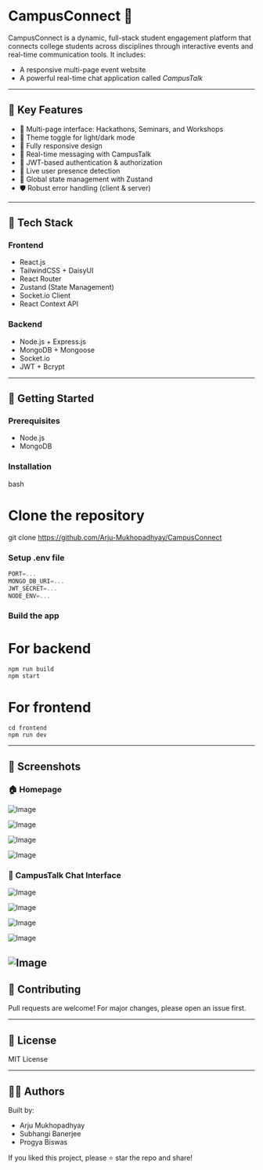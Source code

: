 # CampusConnect 🚀

CampusConnect is a dynamic, full-stack student engagement platform that connects college students across disciplines through interactive events and real-time communication tools. It includes:

* A responsive multi-page event website
* A powerful real-time chat application called *CampusTalk*

---

## 🌟 Key Features

* 🎯 Multi-page interface: Hackathons, Seminars, and Workshops
* 🌙 Theme toggle for light/dark mode
* 📱 Fully responsive design
* 💬 Real-time messaging with CampusTalk
* 🔐 JWT-based authentication & authorization
* 👥 Live user presence detection
* 🧠 Global state management with Zustand
* 🛡️ Robust error handling (client & server)

---

## 🧠 Tech Stack

### Frontend

* React.js
* TailwindCSS + DaisyUI
* React Router
* Zustand (State Management)
* Socket.io Client
* React Context API

### Backend

* Node.js + Express.js
* MongoDB + Mongoose
* Socket.io
* JWT + Bcrypt

---

## 🚀 Getting Started

### Prerequisites

* Node.js
* MongoDB

### Installation

bash
# Clone the repository
git clone https://github.com/Arju-Mukhopadhyay/CampusConnect

### Setup .env file

```js
PORT=...
MONGO_DB_URI=...
JWT_SECRET=...
NODE_ENV=...
```

### Build the app

# For backend
```
npm run build
npm start
```
# For frontend
```
cd frontend
npm run dev
```


---

## 📸 Screenshots

### 🏠 Homepage  
![Image](https://github.com/user-attachments/assets/e843d416-7e25-4094-9419-eb5a1b405e4d)

![Image](https://github.com/user-attachments/assets/55d73ff8-1fba-402b-9671-cf8df262bb2f)

![Image](https://github.com/user-attachments/assets/c2380de9-cfcb-4ab9-99fb-0c3a8ec7acc2)

![Image](https://github.com/user-attachments/assets/0880b11f-9156-41b7-9572-00e596a38af2)


### 💬 CampusTalk Chat Interface  
![Image](https://github.com/user-attachments/assets/bcd1c8a2-4e40-4452-9e64-01516984dff8)

![Image](https://github.com/user-attachments/assets/ab280f98-4c03-4620-9763-f9bb33e0b4d2)

![Image](https://github.com/user-attachments/assets/4fdac812-94cf-47d8-8a75-88b2e681f9a9)

![Image](https://github.com/user-attachments/assets/670df422-3b48-4d7c-9e36-e17370d0492a)

![Image](https://github.com/user-attachments/assets/c83ef720-b18b-4c59-9a60-2b2a23e2ccec)
---

## 🙌 Contributing

Pull requests are welcome! For major changes, please open an issue first.

---

## 📄 License

MIT License

---

## 👩‍💻 Authors

Built by:

* Arju Mukhopadhyay
* Subhangi Banerjee
* Progya Biswas

If you liked this project, please ⭐ star the repo and share!
